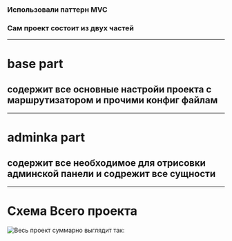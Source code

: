 
### Использовали паттерн MVC

### Сам проект состоит из двух частей

---
# base part
## содержит все основные настройи проекта с маршрутизатором и прочими конфиг файлам 

--- 

# adminka part
## содержит все необходимое для отрисовки админской панели и содрежит все сущности

---

# Схема Всего проекта
![Весь проект суммарно выглядит так:](/readme_images/full.png)
